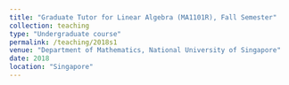 ```yaml
---
title: "Graduate Tutor for Linear Algebra (MA1101R), Fall Semester"
collection: teaching
type: "Undergraduate course"
permalink: /teaching/2018s1
venue: "Department of Mathematics, National University of Singapore"
date: 2018
location: "Singapore"
---
```

